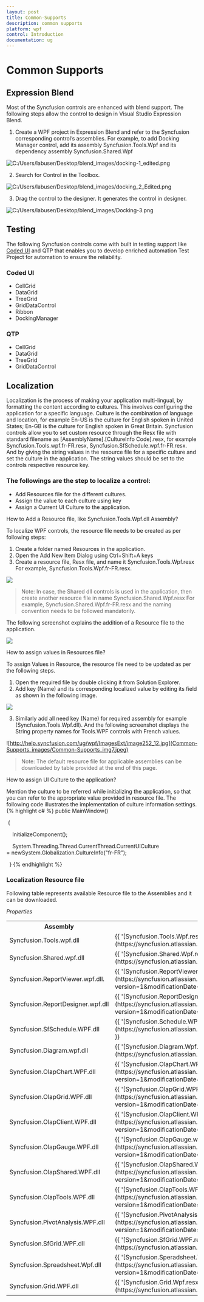 ```yaml
---
layout: post
title: Common-Supports
description: common supports
platform: wpf
control: Introduction
documentation: ug
---
```


# Common Supports

## Expression Blend

Most of the Syncfusion controls are enhanced with blend support. The following steps allow the control to design in Visual Studio Expression Blend.

1. Create a WPF project in Expression Blend and refer to the Syncfusion corresponding control’s assemblies. For example, to add Docking Manager control, add its assembly Syncfusion.Tools.Wpf and its dependency assembly Syncfusion.Shared.Wpf

![C:/Users/labuser/Desktop/blend_images/docking-1_edited.png](Common-Supports_images/Common-Supports_img1.png)



2. Search for Control in the Toolbox.

![C:/Users/labuser/Desktop/blend_images/docking_2_Edited.png](Common-Supports_images/Common-Supports_img2.png)



3. Drag the control to the designer. It generates the control in designer.

![C:/Users/labuser/Desktop/blend_images/Docking-3.png](Common-Supports_images/Common-Supports_img3.png)



## Testing

The following Syncfusion controls come with built in testing support like [Coded UI](https://msdn.microsoft.com/en-us/magazine/hh875174.aspx) and QTP that enables you to develop enriched automation Test Project for automation to ensure the reliability.

### Coded UI

* CellGrid
* DataGrid
* TreeGrid
* GridDataControl
* Ribbon
* DockingManager



### QTP

* CellGrid
* DataGrid
* TreeGrid
* GridDataControl



## Localization

Localization is the process of making your application multi-lingual, by formatting the content according to cultures. This involves configuring the application for a specific language. Culture is the combination of language and location, for example En-US is the culture for English spoken in United States; En-GB is the culture for English spoken in Great Britain. Syncfusion controls allow you to set custom resource through the Resx file with standard filename as [AssemblyName].[CultureInfo Code].resx, for example Syncfusion.Tools.wpf.fr-FR.resx, Syncfusion.SfSchedule.wpf.fr-FR.resx. And by giving the string values in the resource file for a specific culture and set the culture in the application. The string values should be set to the controls respective resource key.

### The followings are the step to localize a control:

* Add Resources file for the different cultures.
* Assign the value to each culture using key
* Assign a Current UI Culture to the application.

How to Add a Resource file, like Syncfusion.Tools.Wpf.dll Assembly?

To localize WPF controls, the resource file needs to be created as per following steps:

1. Create a folder named Resources in the application. 
2. Open the Add New Item Dialog using Ctrl+Shift+A keys
3. Create a resource file, Resx file, and name it Syncfusion.Tools.Wpf<culture info name>.resx For example, Syncfusion.Tools.Wpf.fr-FR.resx.



![](Common-Supports_images/Common-Supports_img4.png)





> Note: In case, the Shared dll controls is used in the application, then create another resource file in name Syncfusion.Shared.Wpf<your culture info name>.resx For example, Syncfusion.Shared.Wpf.fr-FR.resx and the naming convention needs to be followed mandatorily.



The following screenshot explains the addition of a Resource file to the application.

![](Common-Supports_images/Common-Supports_img5.png)



How to assign values in Resources file?

To assign Values in Resource, the resource file need to be updated as per the following steps.

1. Open the required file by double clicking it from Solution Explorer. 
2. Add key (Name) and its corresponding localized value by editing its field as shown in the following image.



![](Common-Supports_images/Common-Supports_img6.png)



3. Similarly add all need key (Name) for required assembly for example (Syncfusion.Tools.Wpf.dll). And the following screenshot displays the String property names for Tools.WPF controls with French values.

![http://help.syncfusion.com/ug/wpf/ImagesExt/image252_12.jpg](Common-Supports_images/Common-Supports_img7.jpeg)





> Note: The default resource file for applicable assemblies can be downloaded by table provided at the end of this page.



How to assign UI Culture to the application?

Mention the culture to be referred while initializing the application, so that you can refer to the appropriate value provided in resource file. The following code illustrates the implementation of culture information settings.
{% highlight c# %}
public MainWindow()

 {

    InitializeComponent();



    System.Threading.Thread.CurrentThread.CurrentUICulture = newSystem.Globalization.CultureInfo("fr-FR");



  }
{% endhighlight  %}
### Localization Resource file

Following table represents available Resource file to the Assemblies and it can be downloaded.

_Properties_

<table>
<tr>
<th>
Assembly</th><th>
Resource file (.resx)</th></tr>
<tr>
<td>
Syncfusion.Tools.wpf.dll</td><td>
{{ '[Syncfusion.Tools.Wpf.resx](https://syncfusion.atlassian.net/secure/attachment/197843/Syncfusion.Tools.Wpf.resx)' | markdownify }}</td></tr>
<tr>
<td>
Syncfusion.Shared.wpf.dll</td><td>
{{ '[Syncfusion.Shared.Wpf.resx](https://syncfusion.atlassian.net/secure/attachment/197842/Syncfusion.Shared.Wpf.resx)' | markdownify }}</td></tr>
<tr>
<td>
Syncfusion.ReportViewer.wpf.dll.</td><td>
{{ '[Syncfusion.ReportViewer.Wpf.resx](https://syncfusion.atlassian.net/wiki/download/attachments/48955541/Syncfusion.ReportViewer.Wpf.resx?version=1&modificationDate=1429777829642&api=v2)' | markdownify }}</td></tr>
<tr>
<td>
Syncfusion.ReportDesigner.wpf.dll</td><td>
{{ '[Syncfusion.ReportDesigner.Wpf.resx](https://syncfusion.atlassian.net/wiki/download/attachments/48955541/Syncfusion.ReportDesigner.Wpf.resx?version=1&modificationDate=1429778208537&api=v2)' | markdownify }}</td></tr>
<tr>
<td>
Syncfusion.SfSchedule.WPF.dll</td><td>
{{ '[Syncfusion.Schedule.WPF.resx](https://syncfusion.atlassian.net/secure/attachment/198894/Syncfusion.Schedule.WPF.resx)' | markdownify }}</td></tr>
<tr>
<td>
Syncfusion.Diagram.wpf.dll</td><td>
{{ '[Syncfusion.Diagram.Wpf.resx](https://syncfusion.atlassian.net/secure/attachment/198885/Syncfusion.Diagram.Wpf.resx)' | markdownify }}</td></tr>
<tr>
<td>
Syncfusion.OlapChart.WPF.dll</td><td>
{{ '[Syncfusion.OlapChart.WPF.resx](https://syncfusion.atlassian.net/wiki/download/attachments/48955541/Syncfusion.OlapChart.WPF.resx?version=1&modificationDate=1429782554725&api=v2)' | markdownify }}</td></tr>
<tr>
<td>
Syncfusion.OlapGrid.WPF.dll</td><td>
{{ '[Syncfusion.OlapGrid.WPF.resx](https://syncfusion.atlassian.net/wiki/download/attachments/48955541/Syncfusion.OlapGrid.WPF.resx?version=1&modificationDate=1429782601212&api=v2)' | markdownify }}</td></tr>
<tr>
<td>
Syncfusion.OlapClient.WPF.dll</td><td>
{{ '[Syncfusion.OlapClient.WPF.resx](https://syncfusion.atlassian.net/wiki/download/attachments/48955541/Syncfusion.OlapClient.WPF.resx?version=1&modificationDate=1429782644966&api=v2)' | markdownify }}</td></tr>
<tr>
<td>
Syncfusion.OlapGauge.WPF.dll</td><td>
{{ '[Syncfusion.OlapGauge.wpf.resx](https://syncfusion.atlassian.net/wiki/download/attachments/48955541/Syncfusion.OlapGauge.wpf.resx?version=1&modificationDate=1429782671861&api=v2)' | markdownify }}</td></tr>
<tr>
<td>
Syncfusion.OlapShared.WPF.dll</td><td>
{{ '[Syncfusion.OlapShared.WPF.resx](https://syncfusion.atlassian.net/wiki/download/attachments/48955541/Syncfusion.OlapShared.WPF.resx?version=1&modificationDate=1429782739175&api=v2)' | markdownify }}</td></tr>
<tr>
<td>
Syncfusion.OlapTools.WPF.dll</td><td>
{{ '[Syncfusion.OlapTools.WPF.resx](https://syncfusion.atlassian.net/wiki/download/attachments/48955541/Syncfusion.OlapTools.WPF.resx?version=1&modificationDate=1429782790451&api=v2)' | markdownify }}</td></tr>
<tr>
<td>
Syncfusion.PivotAnalysis.WPF.dll</td><td>
{{ '[Syncfusion.PivotAnalysis.Wpf.resx](https://syncfusion.atlassian.net/wiki/download/attachments/48955541/Syncfusion.PivotAnalysis.Wpf.resx?version=1&modificationDate=1429782815969&api=v2)' | markdownify }}</td></tr>
<tr>
<td>
Syncfusion.SfGrid.WPF.dll</td><td>
{{ '[Syncfusion.SfGrid.WPF.resx](https://syncfusion.atlassian.net/secure/attachment/198980/Syncfusion.SfGrid.WPF.resx)' | markdownify }}</td></tr>
<tr>
<td>
Syncfusion.Spreadsheet.Wpf.dll</td><td>
{{ '[Syncfusion.Speradsheet.Wpf.resx](https://syncfusion.atlassian.net/wiki/download/attachments/48955541/Syncfusion.Speradsheet.Wpf.resx?version=1&modificationDate=1429786635340&api=v2)' | markdownify }}</td></tr>
<tr>
<td>
Syncfusion.Grid.WPF.dll</td><td>
{{ '[Syncfusion.Grid.Wpf.resx](https://syncfusion.atlassian.net/secure/attachment/199075/Syncfusion.Grid.Wpf.resx)' | markdownify }}</td></tr>
</table>


